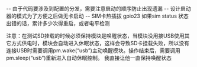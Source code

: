 -- 由于代码要涉及到配置的分发，需要注意启动的顺序防止出现遗漏
-- 设计启动器的模式为了方便之后做无卡启动
-- SIM卡热插拔 gpio23 如果sim status 状态出错的话，累计多少次得重启，或者电平检测

注意：在测试SD挂载的时候必须保持模块是唤醒状态，当模块没用接USB使用其它方式供电时，模块会自动进入休眠状态，这样会导致SD卡挂载失败，所以没有连接USB时需要调用pm.wake(“usb”)主动唤醒模块。操作结束后，需要调用pm.sleep(“usb”)重新进入自动休眠控制。
我直接让他一直保持唤醒状态
